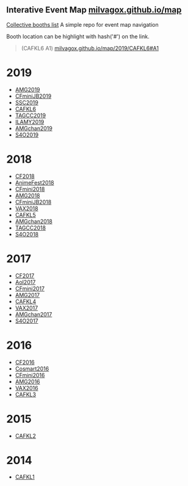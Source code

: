 Interative Event Map [milvagox.github.io/map](http://milvagox.github.io/map)
----
[Collective booths list](http://milvagox.github.io/map/booths)
A simple repo for event map navigation 

Booth location can be highlight with hash('#') on the link.
> (CAFKL6 A1) [milvagox.github.io/map/2019/CAFKL6#A1](http://milvagox.github.io/map/2019/CAFKL6#A1)


# 2019
- [AMG2019](http://milvagox.github.io/map/2019/AMG2019)
- [CFminiJB2019](http://milvagox.github.io/map/2019/CFminiJB2019)
- [SSC2019](http://milvagox.github.io/map/2019/SSC2019)
- [CAFKL6](http://milvagox.github.io/map/2019/CAFKL6)
- [TAGCC2019](http://milvagox.github.io/map/2019/TAGCC2019)
- [ILAMY2019](http://milvagox.github.io/map/2019/ILAMY2019)
- [AMGchan2019](http://milvagox.github.io/map/2019/AMGchan2019)
- [S4O2019](http://milvagox.github.io/map/2019/S4O2019)

# 2018
- [CF2018](http://milvagox.github.io/map/2018/CF2018)
- [AnimeFest2018](http://milvagox.github.io/map/2018/AnimeFest2018)
- [CFmini2018](http://milvagox.github.io/map/2018/CFmini2018)
- [AMG2018](http://milvagox.github.io/map/2018/AMG2018)
- [CFminiJB2018](http://milvagox.github.io/map/2018/CFminiJB2018)
- [VAX2018](http://milvagox.github.io/map/2018/VAX2018)
- [CAFKL5](http://milvagox.github.io/map/2018/CAFKL5)
- [AMGchan2018](http://milvagox.github.io/map/2018/AMGchan2018)
- [TAGCC2018](http://milvagox.github.io/map/2018/TAGCC2018)
- [S4O2018](http://milvagox.github.io/map/2018/S4O2018)

# 2017
- [CF2017](http://milvagox.github.io/map/2017/CF2017)
- [AoI2017](http://milvagox.github.io/map/2017/AoI2017)
- [CFmini2017](http://milvagox.github.io/map/2017/CFmini2017)
- [AMG2017](http://milvagox.github.io/map/2017/AMG2017)
- [CAFKL4](http://milvagox.github.io/map/2017/CAFKL4)
- [VAX2017](http://milvagox.github.io/map/2017/VAX2017)
- [AMGchan2017](http://milvagox.github.io/map/2017/AMGchan2017)
- [S4O2017](http://milvagox.github.io/map/2017/S4O2017)

# 2016
- [CF2016](http://milvagox.github.io/map/2016/CF2016)
- [Cosmart2016](http://milvagox.github.io/map/2016/Cosmart2016)
- [CFmini2016](http://milvagox.github.io/map/2016/CFmini2016)
- [AMG2016](http://milvagox.github.io/map/2016/AMG2016)
- [VAX2016](http://milvagox.github.io/map/2016/VAX2016)
- [CAFKL3](http://milvagox.github.io/map/2016/CAFKL3)

# 2015
- [CAFKL2](http://milvagox.github.io/map/2015/CAFKL2)

# 2014
- [CAFKL1](http://milvagox.github.io/map/2014/CAFKL1)
